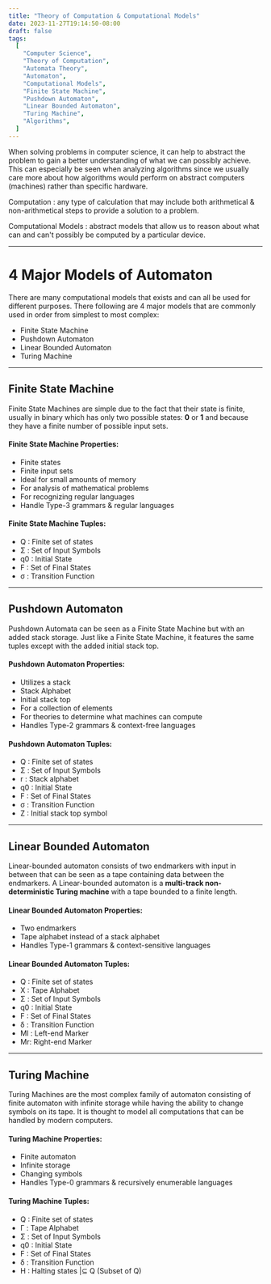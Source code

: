 ```yaml
---
title: "Theory of Computation & Computational Models"
date: 2023-11-27T19:14:50-08:00
draft: false
tags:
  [
    "Computer Science",
    "Theory of Computation",
    "Automata Theory",
    "Automaton",
    "Computational Models",
    "Finite State Machine",
    "Pushdown Automaton",
    "Linear Bounded Automaton",
    "Turing Machine",
    "Algorithms",
  ]
---
```


When solving problems in computer science, it can help to abstract the problem to gain a better understanding of what we can possibly achieve. This can especially be seen when analyzing algorithms since we usually care more about how algorithms would perform on abstract computers (machines) rather than specific hardware.

Computation
: any type of calculation that may include both arithmetical & non-arithmetical steps to provide a solution to a problem.

Computational Models
: abstract models that allow us to reason about what can and can't possibly be computed by a particular device.

---

# 4 Major Models of Automaton

There are many computational models that exists and can all be used for different purposes. There following are 4 major models that are commonly used in order from simplest to most complex:

- Finite State Machine
- Pushdown Automaton
- Linear Bounded Automaton
- Turing Machine

---

## Finite State Machine

Finite State Machines are simple due to the fact that their state is finite, usually in binary which has only two possible states: **0** or **1** and because they have a finite number of possible input sets.

#### Finite State Machine Properties:

- Finite states
- Finite input sets
- Ideal for small amounts of memory
- For analysis of mathematical problems
- For recognizing regular languages
- Handle Type-3 grammars & regular languages

#### Finite State Machine Tuples:

- Q : Finite set of states
- Σ : Set of Input Symbols
- q0 : Initial State
- F : Set of Final States
- σ : Transition Function

---

## Pushdown Automaton

Pushdown Automata can be seen as a Finite State Machine but with an added stack storage. Just like a Finite State Machine, it features the same tuples except with the added initial stack top.

#### Pushdown Automaton Properties:

- Utilizes a stack
- Stack Alphabet
- Initial stack top
- For a collection of elements
- For theories to determine what machines can compute
- Handles Type-2 grammars & context-free languages

#### Pushdown Automaton Tuples:

- Q : Finite set of states
- Σ : Set of Input Symbols
- r : Stack alphabet
- q0 : Initial State
- F : Set of Final States
- σ : Transition Function
- Z : Initial stack top symbol

---

## Linear Bounded Automaton

Linear-bounded automaton consists of two endmarkers with input in between that can be seen as a tape containing data between the endmarkers. A Linear-bounded automaton is a **multi-track non-deterministic Turing machine** with a tape bounded to a finite length.

#### Linear Bounded Automaton Properties:

- Two endmarkers
- Tape alphabet instead of a stack alphabet
- Handles Type-1 grammars & context-sensitive languages

#### Linear Bounded Automaton Tuples:

- Q : Finite set of states
- X : Tape Alphabet
- Σ : Set of Input Symbols
- q0 : Initial State
- F : Set of Final States
- δ : Transition Function
- Ml : Left-end Marker
- Mr: Right-end Marker

---

## Turing Machine

Turing Machines are the most complex family of automaton consisting of finite automaton with infinite storage while having the ability to change symbols on its tape. It is thought to model all computations that can be handled by modern computers.

#### Turing Machine Properties:

- Finite automaton
- Infinite storage
- Changing symbols
- Handles Type-0 grammars & recursively enumerable languages

#### Turing Machine Tuples:

- Q : Finite set of states
- Γ : Tape Alphabet
- Σ : Set of Input Symbols
- q0 : Initial State
- F : Set of Final States
- δ : Transition Function
- H : Halting states |⊆ Q (Subset of Q)
